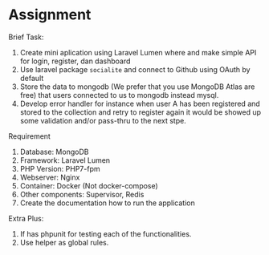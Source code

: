# Assignment

Brief Task:
1. Create mini aplication using Laravel Lumen where and make simple API for login, register, dan dashboard
2. Use laravel package `socialite` and connect to Github using OAuth by default
3. Store the data to mongodb (We prefer that you use MongoDB Atlas are free) that users connected to us to mongodb instead mysql.
4. Develop error handler for instance when user A has been registered and stored to the collection and retry to register again it would be showed up some validation and/or pass-thru to the next stpe.


Requirement
1. Database: MongoDB
2. Framework: Laravel Lumen
3. PHP Version: PHP7-fpm
4. Webserver: Nginx
5. Container: Docker (Not docker-compose)
6. Other components: Supervisor, Redis
7. Create the documentation how to run the application

Extra Plus:
1. If has phpunit for testing each of the functionalities.
2. Use helper as global rules.
